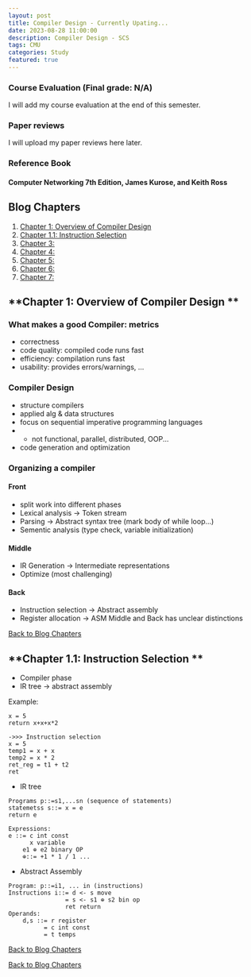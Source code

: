 ```yaml
---
layout: post
title: Compiler Design - Currently Upating...
date: 2023-08-28 11:00:00
description: Compiler Design - SCS
tags: CMU
categories: Study
featured: true
---
```


### Course Evaluation (Final grade: N/A)
I will add my course evaluation at the end of this semester.
### Paper reviews
I will upload my paper reviews here later.

### Reference Book
#### Computer Networking 7th Edition, James Kurose, and Keith Ross

## **Blog Chapters**
1. [Chapter 1: Overview of Compiler Design](#topic-1)
2. [Chapter 1.1: Instruction Selection](#topic-2)
3. [Chapter 3: ](#topic-3)
4. [Chapter 4: ](#topic-4)
5. [Chapter 5: ](#topic-5)
6. [Chapter 6: ](#topic-6)
7. [Chapter 7: ](#topic-7)



## **Chapter 1: Overview of Compiler Design ** <a name="topic-1"></a>



### What makes a good Compiler: metrics
- correctness
- code quality: compiled code runs fast
- efficiency: compilation runs fast
- usability: provides errors/warnings, ...

### Compiler Design
- structure compilers
- applied alg & data structures
- focus on sequential imperative programming languages 
- - not functional, parallel, distributed, OOP...
- code generation and optimization

### Organizing a compiler
#### Front
- split work into different phases
- Lexical analysis -> Token stream
- Parsing -> Abstract syntax tree (mark body of while loop...)
- Sementic analysis (type check, variable initialization)

#### Middle
- IR Generation -> Intermediate representations
- Optimize (most challenging)

#### Back
- Instruction selection -> Abstract assembly
- Register allocation -> ASM
Middle and Back has unclear distinctions

[Back to Blog Chapters](#blog-chapters)
## **Chapter 1.1: Instruction Selection ** <a name="topic-2"></a>
- Compiler phase
- IR tree -> abstract assembly

Example: 
```
x = 5
return x+x+x*2

->>> Instruction selection
x = 5
temp1 = x + x 
temp2 = x * 2
ret_reg = t1 + t2
ret
```
- IR tree
```
Programs p::=s1,...sn (sequence of statements)
statemetss s::= x = e 
return e

Expressions:
e ::= c int const
      x variable
    e1 ⊕ e2 binary OP
    ⊕::= +1 * 1 / 1 ...
```

- Abstract Assembly
```
Program: p::=i1, ... in (instructions)
Instructions i::= d <- s move
                = s <- s1 ⊕ s2 bin op
                ret return
Operands:
    d,s ::= r register
          = c int const
          = t temps

```


[Back to Blog Chapters](#blog-chapters)





[Back to Blog Chapters](#blog-chapters)

